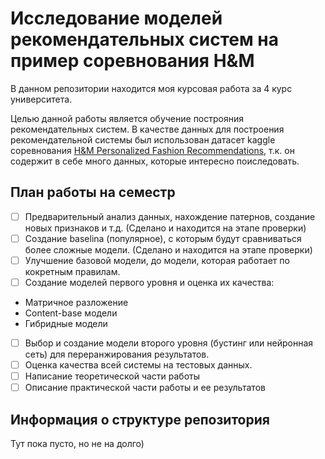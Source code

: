 # Исследование моделей рекомендательных систем на пример соревнования H&M

В данном репозитории находится моя курсовая работа за 4 курс университета.

Целью данной работы является обучение построяния рекомендательных систем. В качестве данных для построения рекомендательной системы был использован датасет kaggle соревнования [H&M Personalized Fashion Recommendations](https://www.kaggle.com/competitions/h-and-m-personalized-fashion-recommendations/code "Ссылка на соревнование"), т.к. он содержит в себе много данных, которые интересно поиследовать.

## План работы на семестр

- [ ] Предварительный анализ данных, нахождение патернов, создание новых признаков и т.д. (Сделано и находится на этапе проверки)
- [ ] Создание baselinа (популярное), с которым будут сравниваться более сложные модели. (Сделано и находится на этапе проверки)
- [ ] Улучшение базовой модели, до модели, которая работает по кокретным правилам.
- [ ] Создание моделей первого уровня и оценка их качества:
* Матричное разложение
* Content-base модели
* Гибридные модели
- [ ] Выбор и создание модели второго уровня (бустинг или нейронная сеть) для переранжирования результатов.
- [ ] Оценка качества всей системы на тестовых данных.
- [ ] Написание теоретической части работы
- [ ] Описание практической части работы и ее результатов

## Информация о структуре репозитория

Тут пока пусто, но не на долго)